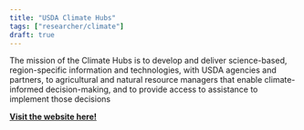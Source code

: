 ```yaml
---
title: "USDA Climate Hubs"
tags: ["researcher/climate"]
draft: true
---
```


The mission of the Climate Hubs is to develop and deliver science-based, region-specific information and technologies, with USDA agencies and partners, to agricultural and natural resource managers that enable climate-informed decision-making, and to provide access to assistance to implement those decisions 

[**Visit the website here!**](https://www.climatehubs.usda.gov/actions-and-resources/research-data)

